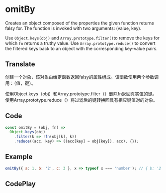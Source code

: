 # omitBy

Creates an object composed of the properties the given function returns falsy for. The function is invoked with two arguments: (value, key).

Use `Object.keys(obj)` and `Array.prototype.filter()`to remove the keys for which `fn` returns a truthy value.
Use `Array.prototype.reduce()` to convert the filtered keys back to an object with the corresponding key-value pairs.

## Translate

创建一个对象，该对象由给定函数返回falsy的属性组成。该函数使用两个参数调用：（值，键）。

使用Object.keys（obj）和Array.prototype.filter（）删除fn返回真实值的键。
使用Array.prototype.reduce（）将过滤后的键转换回具有相应键值对的对象。

## Code

```js
const omitBy = (obj, fn) =>
  Object.keys(obj)
    .filter(k => !fn(obj[k], k))
    .reduce((acc, key) => ((acc[key] = obj[key]), acc), {});
```

## Example

```js
omitBy({ a: 1, b: '2', c: 3 }, x => typeof x === 'number'); // { b: '2' }
```

## CodePlay

<template>
  <code-play codeplay-id="" />
</template>
